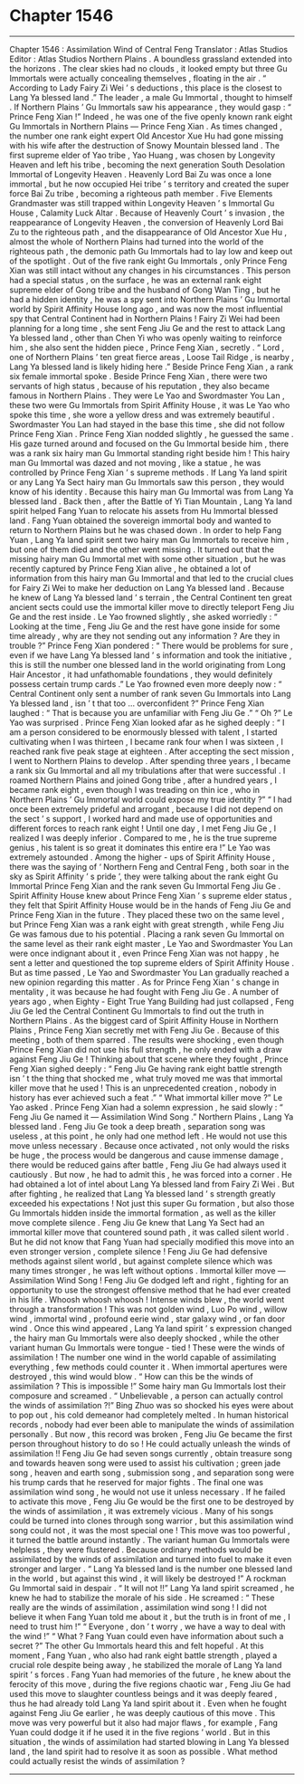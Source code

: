 
# Chapter 1546


---

Chapter 1546 : Assimilation Wind of Central Feng
Translator :
Atlas Studios
Editor :
Atlas Studios
Northern Plains .
A boundless grassland extended into the horizons .
The clear skies had no clouds , it looked empty but three Gu Immortals were actually concealing themselves , floating in the air .
“ According to Lady Fairy Zi Wei ’ s deductions , this place is the closest to Lang Ya blessed land .” The leader , a male Gu Immortal , thought to himself .
If Northern Plains ’ Gu Immortals saw his appearance , they would gasp : “ Prince Feng Xian !”
Indeed , he was one of the five openly known rank eight Gu Immortals in Northern Plains — Prince Feng Xian .
As times changed , the number one rank eight expert Old Ancestor Xue Hu had gone missing with his wife after the destruction of Snowy Mountain blessed land .
The first supreme elder of Yao tribe , Yao Huang , was chosen by Longevity Heaven and left his tribe , becoming the next generation South Desolation Immortal of Longevity Heaven .
Heavenly Lord Bai Zu was once a lone immortal , but he now occupied Hei tribe ’ s territory and created the super force Bai Zu tribe , becoming a righteous path member .
Five Elements Grandmaster was still trapped within Longevity Heaven ’ s Immortal Gu House , Calamity Luck Altar .
Because of Heavenly Court ’ s invasion , the reappearance of Longevity Heaven , the conversion of Heavenly Lord Bai Zu to the righteous path , and the disappearance of Old Ancestor Xue Hu , almost the whole of Northern Plains had turned into the world of the righteous path , the demonic path Gu Immortals had to lay low and keep out of the spotlight .
Out of the five rank eight Gu Immortals , only Prince Feng Xian was still intact without any changes in his circumstances .
This person had a special status , on the surface , he was an external rank eight supreme elder of Gong tribe and the husband of Gong Wan Ting , but he had a hidden identity , he was a spy sent into Northern Plains ’ Gu Immortal world by Spirit Affinity House long ago , and was now the most influential spy that Central Continent had in Northern Plains !
Fairy Zi Wei had been planning for a long time , she sent Feng Jiu Ge and the rest to attack Lang Ya blessed land , other than Chen Yi who was openly waiting to reinforce him , she also sent the hidden piece , Prince Feng Xian , secretly .
“ Lord , one of Northern Plains ’ ten great fierce areas , Loose Tail Ridge , is nearby , Lang Ya blessed land is likely hiding here .” Beside Prince Feng Xian , a rank six female immortal spoke .
Beside Prince Feng Xian , there were two servants of high status , because of his reputation , they also became famous in Northern Plains .
They were Le Yao and Swordmaster You Lan , these two were Gu Immortals from Spirit Affinity House , it was Le Yao who spoke this time , she wore a yellow dress and was extremely beautiful .
Swordmaster You Lan had stayed in the base this time , she did not follow Prince Feng Xian .
Prince Feng Xian nodded slightly , he guessed the same .
His gaze turned around and focused on the Gu Immortal beside him , there was a rank six hairy man Gu Immortal standing right beside him !
This hairy man Gu Immortal was dazed and not moving , like a statue , he was controlled by Prince Feng Xian ’ s supreme methods .
If Lang Ya land spirit or any Lang Ya Sect hairy man Gu Immortals saw this person , they would know of his identity .
Because this hairy man Gu Immortal was from Lang Ya blessed land .
Back then , after the Battle of Yi Tian Mountain , Lang Ya land spirit helped Fang Yuan to relocate his assets from Hu Immortal blessed land .
Fang Yuan obtained the sovereign immortal body and wanted to return to Northern Plains but he was chased down .
In order to help Fang Yuan , Lang Ya land spirit sent two hairy man Gu Immortals to receive him , but one of them died and the other went missing .
It turned out that the missing hairy man Gu Immortal met with some other situation , but he was recently captured by Prince Feng Xian alive , he obtained a lot of information from this hairy man Gu Immortal and that led to the crucial clues for Fairy Zi Wei to make her deduction on Lang Ya blessed land .
Because he knew of Lang Ya blessed land ’ s terrain , the Central Continent ten great ancient sects could use the immortal killer move to directly teleport Feng Jiu Ge and the rest inside .
Le Yao frowned slightly , she asked worriedly : “ Looking at the time , Feng Jiu Ge and the rest have gone inside for some time already , why are they not sending out any information ? Are they in trouble ?”
Prince Feng Xian pondered : “ There would be problems for sure , even if we have Lang Ya blessed land ’ s information and took the initiative , this is still the number one blessed land in the world originating from Long Hair Ancestor , it had unfathomable foundations , they would definitely possess certain trump cards .”
Le Yao frowned even more deeply now : “ Central Continent only sent a number of rank seven Gu Immortals into Lang Ya blessed land , isn ’ t that too … overconfident ?”
Prince Feng Xian laughed : “ That is because you are unfamiliar with Feng Jiu Ge .”
“ Oh ?” Le Yao was surprised .
Prince Feng Xian looked afar as he sighed deeply : “ I am a person considered to be enormously blessed with talent , I started cultivating when I was thirteen , I became rank four when I was sixteen , I reached rank five peak stage at eighteen . After accepting the sect mission , I went to Northern Plains to develop . After spending three years , I became a rank six Gu Immortal and all my tribulations after that were successful . I roamed Northern Plains and joined Gong tribe , after a hundred years , I became rank eight , even though I was treading on thin ice , who in Northern Plains ’ Gu Immortal world could expose my true identity ?”
“ I had once been extremely prideful and arrogant , because I did not depend on the sect ’ s support , I worked hard and made use of opportunities and different forces to reach rank eight ! Until one day , I met Feng Jiu Ge , I realized I was deeply inferior . Compared to me , he is the true supreme genius , his talent is so great it dominates this entire era !”
Le Yao was extremely astounded .
Among the higher - ups of Spirit Affinity House , there was the saying of ‘ Northern Feng and Central Feng , both soar in the sky as Spirit Affinity ’ s pride ’, they were talking about the rank eight Gu Immortal Prince Feng Xian and the rank seven Gu Immortal Feng Jiu Ge .
Spirit Affinity House knew about Prince Feng Xian ’ s supreme elder status , they felt that Spirit Affinity House would be in the hands of Feng Jiu Ge and Prince Feng Xian in the future .
They placed these two on the same level , but Prince Feng Xian was a rank eight with great strength , while Feng Jiu Ge was famous due to his potential .
Placing a rank seven Gu Immortal on the same level as their rank eight master , Le Yao and Swordmaster You Lan were once indignant about it , even Prince Feng Xian was not happy , he sent a letter and questioned the top supreme elders of Spirit Affinity House .
But as time passed , Le Yao and Swordmaster You Lan gradually reached a new opinion regarding this matter .
As for Prince Feng Xian ’ s change in mentality , it was because he had fought with Feng Jiu Ge .
A number of years ago , when Eighty - Eight True Yang Building had just collapsed , Feng Jiu Ge led the Central Continent Gu Immortals to find out the truth in Northern Plains . As the biggest card of Spirit Affinity House in Northern Plains , Prince Feng Xian secretly met with Feng Jiu Ge .
Because of this meeting , both of them sparred . The results were shocking , even though Prince Feng Xian did not use his full strength , he only ended with a draw against Feng Jiu Ge !
Thinking about that scene where they fought , Prince Feng Xian sighed deeply : “ Feng Jiu Ge having rank eight battle strength isn ’ t the thing that shocked me , what truly moved me was that immortal killer move that he used ! This is an unprecedented creation , nobody in history has ever achieved such a feat .”
“ What immortal killer move ?” Le Yao asked .
Prince Feng Xian had a solemn expression , he said slowly : “ Feng Jiu Ge named it — Assimilation Wind Song .”
Northern Plains , Lang Ya blessed land .
Feng Jiu Ge took a deep breath , separation song was useless , at this point , he only had one method left .
He would not use this move unless necessary .
Because once activated , not only would the risks be huge , the process would be dangerous and cause immense damage , there would be reduced gains after battle , Feng Jiu Ge had always used it cautiously .
But now , he had to admit this , he was forced into a corner .
He had obtained a lot of intel about Lang Ya blessed land from Fairy Zi Wei . But after fighting , he realized that Lang Ya blessed land ’ s strength greatly exceeded his expectations !
Not just this super Gu formation , but also those Gu Immortals hidden inside the immortal formation , as well as the killer move complete silence .
Feng Jiu Ge knew that Lang Ya Sect had an immortal killer move that countered sound path , it was called silent world .
But he did not know that Fang Yuan had specially modified this move into an even stronger version , complete silence !
Feng Jiu Ge had defensive methods against silent world , but against complete silence which was many times stronger , he was left without options .
Immortal killer move — Assimilation Wind Song !
Feng Jiu Ge dodged left and right , fighting for an opportunity to use the strongest offensive method that he had ever created in his life .
Whoosh whoosh whoosh !
Intense winds blew , the world went through a transformation !
This was not golden wind , Luo Po wind , willow wind , immortal wind , profound eerie wind , star galaxy wind , or fan door wind .
Once this wind appeared , Lang Ya land spirit ’ s expression changed , the hairy man Gu Immortals were also deeply shocked , while the other variant human Gu Immortals were tongue - tied !
These were the winds of assimilation !
The number one wind in the world capable of assimilating everything , few methods could counter it .
When immortal apertures were destroyed , this wind would blow .
“ How can this be the winds of assimilation ? This is impossible !” Some hairy man Gu Immortals lost their composure and screamed .
“ Unbelievable , a person can actually control the winds of assimilation ?!” Bing Zhuo was so shocked his eyes were about to pop out , his cold demeanor had completely melted .
In human historical records , nobody had ever been able to manipulate the winds of assimilation personally . But now , this record was broken , Feng Jiu Ge became the first person throughout history to do so !
He could actually unleash the winds of assimilation !!
Feng Jiu Ge had seven songs currently , obtain treasure song and towards heaven song were used to assist his cultivation ; green jade song , heaven and earth song , submission song , and separation song were his trump cards that he reserved for major fights . The final one was assimilation wind song , he would not use it unless necessary .
If he failed to activate this move , Feng Jiu Ge would be the first one to be destroyed by the winds of assimilation , it was extremely vicious .
Many of his songs could be turned into clones through song warrior , but this assimilation wind song could not , it was the most special one !
This move was too powerful , it turned the battle around instantly .
The variant human Gu Immortals were helpless , they were flustered .
Because ordinary methods would be assimilated by the winds of assimilation and turned into fuel to make it even stronger and larger .
“ Lang Ya blessed land is the number one blessed land in the world , but against this wind , it will likely be destroyed !” A rockman Gu Immortal said in despair .
“ It will not !!” Lang Ya land spirit screamed , he knew he had to stabilize the morale of his side .
He screamed : “ These really are the winds of assimilation , assimilation wind song ! I did not believe it when Fang Yuan told me about it , but the truth is in front of me , I need to trust him !”
“ Everyone , don ’ t worry , we have a way to deal with the wind !”
“ What ? Fang Yuan could even have information about such a secret ?” The other Gu Immortals heard this and felt hopeful .
At this moment , Fang Yuan , who also had rank eight battle strength , played a crucial role despite being away , he stabilized the morale of Lang Ya land spirit ’ s forces .
Fang Yuan had memories of the future , he knew about the ferocity of this move , during the five regions chaotic war , Feng Jiu Ge had used this move to slaughter countless beings and it was deeply feared , thus he had already told Lang Ya land spirit about it . Even when he fought against Feng Jiu Ge earlier , he was deeply cautious of this move .
This move was very powerful but it also had major flaws , for example , Fang Yuan could dodge it if he used it in the five regions ’ world .
But in this situation , the winds of assimilation had started blowing in Lang Ya blessed land , the land spirit had to resolve it as soon as possible .
What method could actually resist the winds of assimilation ?

---

